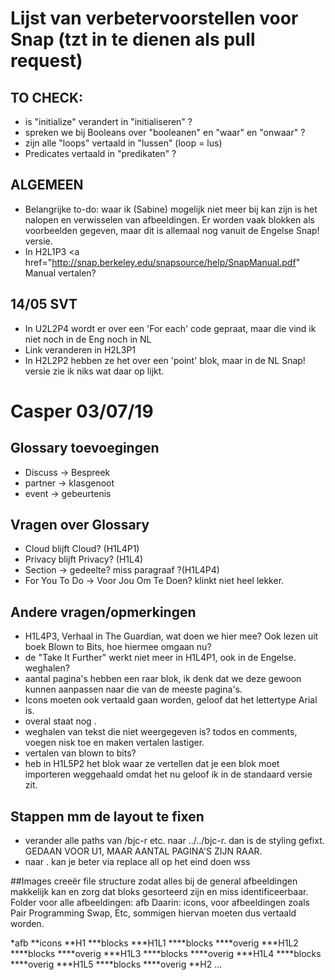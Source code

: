 # Lijst van verbetervoorstellen voor Snap (tzt in te dienen als pull request)
## TO CHECK: 
* is "initialize" verandert in "initialiseren" ? 
* spreken we bij Booleans over "booleanen" en "waar" en "onwaar" ? 
* zijn alle "loops" vertaald in "lussen" (loop = lus)
* Predicates vertaald in "predikaten"  ? 

## ALGEMEEN
* Belangrijke to-do: waar ik (Sabine) mogelijk niet meer bij kan zijn is het nalopen en verwisselen van afbeeldingen. Er worden vaak blokken als voorbeelden gegeven, maar dit is allemaal nog vanuit de Engelse Snap! versie.
* In H2L1P3 <a href="http://snap.berkeley.edu/snapsource/help/SnapManual.pdf"   Manual vertalen?

## 14/05 SVT
* In U2L2P4 wordt er over een 'For each' code gepraat, maar die vind ik niet noch in de Eng noch in NL
* Link veranderen in H2L3P1
* In H2L2P2 hebben ze het over een 'point'  blok, maar in de NL Snap! versie zie ik niks wat daar op lijkt.

# Casper 03/07/19

## Glossary toevoegingen
* Discuss -> Bespreek
* partner -> klasgenoot
* event -> gebeurtenis

## Vragen over Glossary
* Cloud blijft Cloud? (H1L4P1)
* Privacy blijft Privacy? (H1L4)
* Section -> gedeelte? miss paragraaf ?(H1L4P4)
* For You To Do -> Voor Jou Om Te Doen? klinkt niet heel lekker.

## Andere vragen/opmerkingen
* H1L4P3, Verhaal in The Guardian, wat doen we hier mee? Ook lezen uit boek Blown to Bits, hoe hiermee omgaan nu?
* de "Take It Further" werkt niet meer in H1L4P1, ook in de Engelse. weghalen?
* aantal pagina's hebben een raar <head> blok, ik denk dat we deze gewoon kunnen aanpassen naar die van de meeste pagina's.
* Icons moeten ook vertaald gaan worden, geloof dat het lettertype Arial is.
* overal staat nog <html lang="en">.
* weghalen van tekst die niet weergegeven is? todos en comments, voegen nisk toe en maken vertalen lastiger.
* vertalen van blown to bits?
* heb in H1L5P2 het blok waar ze vertellen dat je een blok moet importeren weggehaald omdat het nu geloof ik in de standaard versie zit.

## Stappen mm de layout te fixen
* verander alle paths van /bjc-r etc. naar ../../bjc-r. dan is de styling gefixt. GEDAAN VOOR U1, MAAR AANTAL PAGINA'S ZIJN RAAR.
* <html lang="en"> naar <html lang="nl">. kan je beter via replace all op het eind doen wss

##Images 
creeër file structure zodat alles bij de general afbeeldingen makkelijk kan en zorg dat bloks gesorteerd zijn en miss identificeerbaar.
Folder voor alle afbeeldingen: afb
Daarin:  icons, voor afbeeldingen zoals Pair Programming Swap, Etc, sommigen hiervan moeten dus vertaald worden.

*afb
**icons
**H1
***blocks
***H1L1
****blocks
****overig
***H1L2
****blocks
****overig
***H1L3
****blocks
****overig
***H1L4
****blocks
****overig
***H1L5
****blocks
****overig
**H2
...

